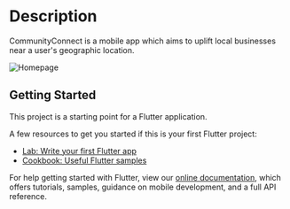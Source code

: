 # Description

CommunityConnect is a mobile app which aims to uplift local businesses near a user's geographic location.

![Homepage](https://user-images.githubusercontent.com/70867864/202054421-c1b5d7ae-350d-41d8-8fd7-ee284360915a.jpg)

## Getting Started

This project is a starting point for a Flutter application.

A few resources to get you started if this is your first Flutter project:

- [Lab: Write your first Flutter app](https://flutter.dev/docs/get-started/codelab)
- [Cookbook: Useful Flutter samples](https://flutter.dev/docs/cookbook)

For help getting started with Flutter, view our
[online documentation](https://flutter.dev/docs), which offers tutorials,
samples, guidance on mobile development, and a full API reference.
